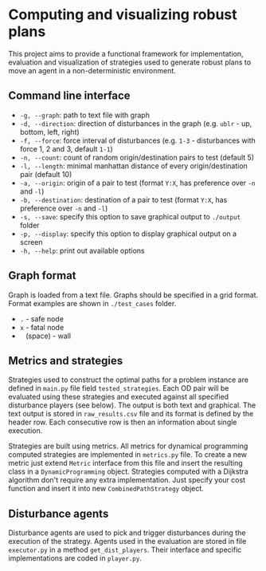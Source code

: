 # Computing and visualizing robust plans

This project aims to provide a functional framework for implementation, evaluation and visualization of strategies used
to generate robust plans to move an agent in a non-deterministic environment.

## Command line interface

- `-g, --graph`: path to text file with graph
- `-d, --direction`: direction of disturbances in the graph (e.g. `ublr` - up, bottom, left, right)
- `-f, --force`: force interval of disturbances (e.g. `1-3` - disturbances with force 1, 2 and 3, default `1-1`)
- `-n, --count`: count of random origin/destination pairs to test (default 5)
- `-l, --length`: minimal manhattan distance of every origin/destination pair (default 10)
- `-a, --origin`: origin of a pair to test (format `Y:X`, has preference over `-n` and `-l`)
- `-b, --destination`: destination of a pair to test (format `Y:X`, has preference over `-n` and `-l`)
- `-s, --save`: specify this option to save graphical output to `./output` folder
- `-p, --display`: specify this option to display graphical output on a screen
- `-h, --help`: print out available options

## Graph format

Graph is loaded from a text file. Graphs should be specified in a grid format. Format examples are shown
in `./test_cases`
folder.

- `.` - safe node
- `x` - fatal node
- ` ` (space) - wall

## Metrics and strategies

Strategies used to construct the optimal paths for a problem instance are defined in `main.py` file
field `tested_strategies`. Each OD pair will be evaluated using these strategies and executed against all specified
disturbance players (see below). The output is both text and graphical. The text output is stored in `raw_results.csv`
file and its format is defined by the header row. Each consecutive row is then an information about single execution.

Strategies are built using metrics. All metrics for dynamical programming computed strategies are implemented
in `metrics.py` file. To create a new metric just extend `Metric` interface from this file and insert the resulting
class in a `DynamicProgramming` object. Strategies computed with a Dijkstra algorithm don't require any extra
implementation. Just specify your cost function and insert it into new `CombinedPathStrategy` object.

## Disturbance agents

Disturbance agents are used to pick and trigger disturbances during the execution of the strategy. Agents used in the
evaluation are stored in file `executor.py` in a method `get_dist_players`. Their interface and specific implementations
are coded in `player.py`.